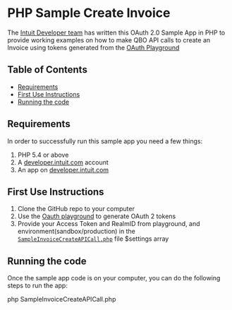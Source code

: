 # PHP Sample Create Invoice

The [Intuit Developer team](https://developer.intuit.com) has written this OAuth 2.0 Sample App in PHP to provide working examples on how to make QBO API calls to create an Invoice using tokens generated from the [OAuth Playground](https://developer.intuit.com/v2/ui#/playground)

## Table of Contents

* [Requirements](#requirements)
* [First Use Instructions](#first-use-instructions)
* [Running the code](#running-the-code)


## Requirements

In order to successfully run this sample app you need a few things:

1. PHP 5.4 or above
2. A [developer.intuit.com](http://developer.intuit.com) account
3. An app on [developer.intuit.com](http://developer.intuit.com) 

## First Use Instructions

1. Clone the GitHub repo to your computer
2. Use the [Oauth playground](https://developer.intuit.com/v2/ui#/playground) to generate OAuth 2 tokens
3. Provide your Access Token and RealmID from playground, and environment(sandbox/production) in the [`SampleInvoiceCreateAPICall.php`](https://github.com/IntuitDeveloper/HackathonSamples/blob/master/php/SampleInvoiceCreateAPICall.php) file $settings array


## Running the code

Once the sample app code is on your computer, you can do the following steps to run the app:

php SampleInvoiceCreateAPICall.php


